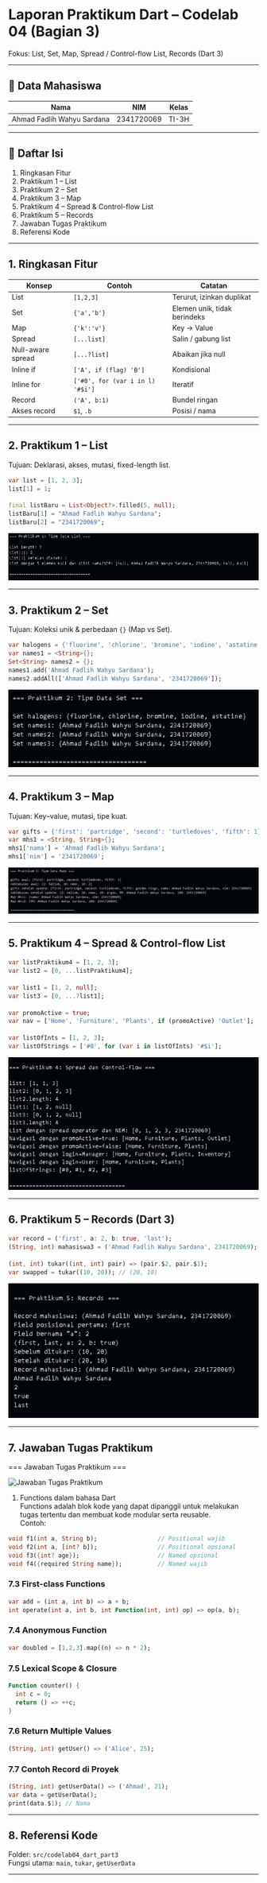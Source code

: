 # Laporan Praktikum Dart – Codelab 04 (Bagian 3)
Fokus: List, Set, Map, Spread / Control-flow List, Records (Dart 3)

---

## 👤 Data Mahasiswa
| Nama | NIM | Kelas |
|------|-----|-------|
| Ahmad Fadlih Wahyu Sardana | 2341720069 | TI-3H |

---

## 📑 Daftar Isi
1. Ringkasan Fitur
2. Praktikum 1 – List
3. Praktikum 2 – Set
4. Praktikum 3 – Map
5. Praktikum 4 – Spread & Control-flow List
6. Praktikum 5 – Records
7. Jawaban Tugas Praktikum
8. Referensi Kode


---

## 1. Ringkasan Fitur
| Konsep | Contoh | Catatan |
|--------|--------|---------|
| List | `[1,2,3]` | Terurut, izinkan duplikat |
| Set | `{'a','b'}` | Elemen unik, tidak berindeks |
| Map | `{'k':'v'}` | Key → Value |
| Spread | `[...list]` | Salin / gabung list |
| Null-aware spread | `[...?list]` | Abaikan jika null |
| Inline if | `['A', if (flag) 'B']` | Kondisional |
| Inline for | `['#0', for (var i in l) '#$i']` | Iteratif |
| Record | `('A', b:1)` | Bundel ringan |
| Akses record | `$1`, `.b` | Posisi / nama |

---

## 2. Praktikum 1 – List
Tujuan: Deklarasi, akses, mutasi, fixed-length list.

```dart
var list = [1, 2, 3];
list[1] = 1;

final listBaru = List<Object?>.filled(5, null);
listBaru[1] = "Ahmad Fadlih Wahyu Sardana";
listBaru[2] = "2341720069";
```
![Praktikum 1 – List](img/codelab04_dart_part3_praktikum1.png)

---

## 3. Praktikum 2 – Set
Tujuan: Koleksi unik & perbedaan `{}` (Map vs Set).

```dart
var halogens = {'fluorine', 'chlorine', 'bromine', 'iodine', 'astatine'};
var names1 = <String>{};
Set<String> names2 = {};
names1.add('Ahmad Fadlih Wahyu Sardana');
names2.addAll(['Ahmad Fadlih Wahyu Sardana', '2341720069']);
```
![Praktikum 2 – Set](img/codelab04_dart_part3_praktikum2.png)

---

## 4. Praktikum 3 – Map
Tujuan: Key–value, mutasi, tipe kuat.

```dart
var gifts = {'first': 'partridge', 'second': 'turtledoves', 'fifth': 1};
var mhs1 = <String, String>{};
mhs1['nama'] = 'Ahmad Fadlih Wahyu Sardana';
mhs1['nim'] = '2341720069';
```
![Praktikum 3 – Map](img/codelab04_dart_part3_praktikum3.png)

---

## 5. Praktikum 4 – Spread & Control-flow List
```dart
var listPraktikum4 = [1, 2, 3];
var list2 = [0, ...listPraktikum4];

var list1 = [1, 2, null];
var list3 = [0, ...?list1];

var promoActive = true;
var nav = ['Home', 'Furniture', 'Plants', if (promoActive) 'Outlet'];

var listOfInts = [1, 2, 3];
var listOfStrings = ['#0', for (var i in listOfInts) '#$i'];
```
![Praktikum 4 – Spread & Control-flow List](img/codelab04_dart_part3_praktikum4.png)

---

## 6. Praktikum 5 – Records (Dart 3)
```dart
var record = ('first', a: 2, b: true, 'last');
(String, int) mahasiswa3 = ('Ahmad Fadlih Wahyu Sardana', 2341720069);

(int, int) tukar((int, int) pair) => (pair.$2, pair.$1);
var swapped = tukar((10, 20)); // (20, 10)
```
![Praktikum 5 – Records](img/codelab04_dart_part3_praktikum5.png)

---

## 7. Jawaban Tugas Praktikum

=== Jawaban Tugas Praktikum ===

![Jawaban Tugas Praktikum](img/codelab04_tugaTugas_Praktikumcodelab04s.png)

1. Functions dalam bahasa Dart  
Functions adalah blok kode yang dapat dipanggil untuk melakukan tugas tertentu dan membuat kode modular serta reusable.  
Contoh:  
```dart
void f1(int a, String b);                 // Positional wajib
void f2(int a, [int? b]);                 // Positional opsional
void f3({int? age});                      // Named opsional
void f4({required String name});          // Named wajib
```

### 7.3 First-class Functions
```dart
var add = (int a, int b) => a + b;
int operate(int a, int b, int Function(int, int) op) => op(a, b);
```

### 7.4 Anonymous Function
```dart
var doubled = [1,2,3].map((n) => n * 2);
```

### 7.5 Lexical Scope & Closure
```dart
Function counter() {
  int c = 0;
  return () => ++c;
}
```

### 7.6 Return Multiple Values
```dart
(String, int) getUser() => ('Alice', 25);
```

### 7.7 Contoh Record di Proyek
```dart
(String, int) getUserData() => ('Ahmad', 21);
var data = getUserData();
print(data.$1); // Nama
```

---

## 8. Referensi Kode
Folder: `src/codelab04_dart_part3`  
Fungsi utama: `main`, `tukar`, `getUserData`

---
